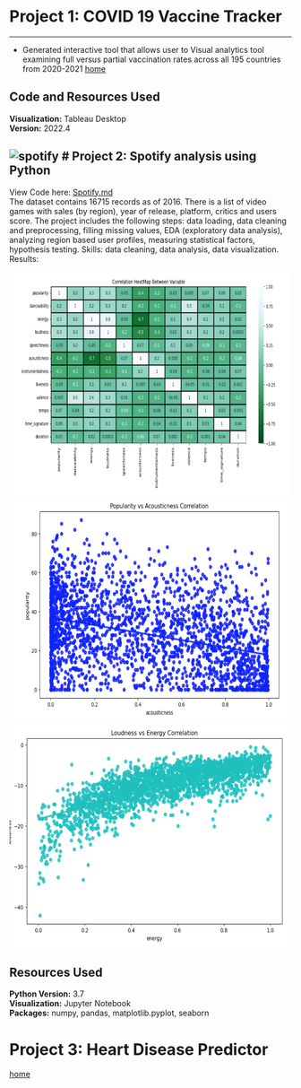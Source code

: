 # Project 1: COVID 19 Vaccine Tracker
--- 
* Generated interactive tool that allows user to Visual analytics tool examining full versus partial vaccination rates across all 195 countries from 2020-2021
	[home](test.html)

## Code and Resources Used
**Visualization:** Tableau Desktop  
**Version:** 2022.4  

![spotify](spotlogo.jpg) # Project 2: Spotify analysis using Python
--- 
View Code here: [Spotify.md](Spotify.md)   
The dataset contains 16715 records as of 2016. There is a list of video games with sales (by region), year of release, platform, critics and users score. The project includes the following steps: data loading, data cleaning and preprocessing, filling missing values, EDA (exploratory data analysis), analyzing region based user profiles, measuring statistical factors, hypothesis testing.
Skills: data cleaning, data analysis, data visualization.  
Results: 


<img src="images/heat_map.png" width="800" height="400" />




<img src="images/Acousticness.png" width="800" height="400" />



<img src="images/LoudvsEnergy.png" width="800" height="400" />



## Resources Used
**Python Version:** 3.7  
**Visualization:** Jupyter Notebook  
**Packages:** numpy, pandas, matplotlib.pyplot, seaborn



# Project 3: Heart Disease Predictor 
[home](HDprediction.ipynb)
